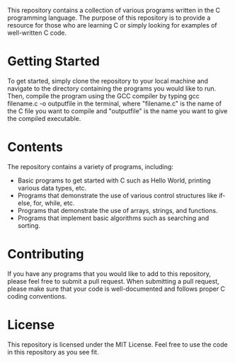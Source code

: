 This repository contains a collection of various programs written in the C programming language. The purpose of this repository is to provide a resource for those who are learning C or simply looking for examples of well-written C code.

# Getting Started

To get started, simply clone the repository to your local machine and navigate to the directory containing the programs you would like to run. Then, compile the program using the GCC compiler by typing gcc filename.c -o outputfile in the terminal, where "filename.c" is the name of the C file you want to compile and "outputfile" is the name you want to give the compiled executable.

# Contents

The repository contains a variety of programs, including:

- Basic programs to get started with C such as Hello World, printing various data types, etc.
- Programs that demonstrate the use of various control structures like if-else, for, while, etc.
- Programs that demonstrate the use of arrays, strings, and functions.
- Programs that implement basic algorithms such as searching and sorting.

# Contributing

If you have any programs that you would like to add to this repository, please feel free to submit a pull request. When submitting a pull request, please make sure that your code is well-documented and follows proper C coding conventions.

# License

This repository is licensed under the MIT License. Feel free to use the code in this repository as you see fit.
